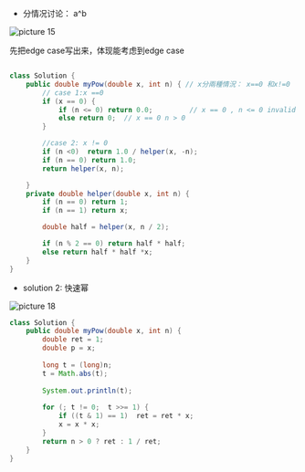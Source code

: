 - 分情况讨论：  a^b

![picture 15](https://i.loli.net/2021/09/15/htoMINukAVqDrca.png)  



先把edge case写出来，体现能考虑到edge case
```java

class Solution {
    public double myPow(double x, int n) { // x分兩種情況： x==0 和x!=0
        // case 1:x ==0
        if (x == 0) {
            if (n <= 0) return 0.0;         // x == 0 , n <= 0 invalid
            else return 0;  // x == 0 n > 0
        }

        //case 2: x != 0 
        if (n <0)  return 1.0 / helper(x, -n);
        if (n == 0) return 1.0;
        return helper(x, n);

    }
    private double helper(double x, int n) {
        if (n == 0) return 1;
        if (n == 1) return x;

        double half = helper(x, n / 2);

        if (n % 2 == 0) return half * half;
        else return half * half *x;
    }
}

```


- solution 2: 快速幂


![picture 18](https://i.loli.net/2021/09/22/lNwx1PK5ue8hTzF.png)  


```java
class Solution {
    public double myPow(double x, int n) {
        double ret = 1;
        double p = x;
        
        long t = (long)n;
        t = Math.abs(t);
        
        System.out.println(t);
        
        for (; t != 0;  t >>= 1) {
            if ((t & 1) == 1)  ret = ret * x;
            x = x * x;
        }
        return n > 0 ? ret : 1 / ret;
    }
}
```